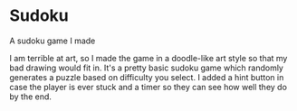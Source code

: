 # Sudoku
A sudoku game I made

I am terrible at art, so I made the game in a doodle-like art style so that my bad drawing would fit in. 
It's a pretty basic sudoku game which randomly generates a puzzle based on difficulty you select.
I added a hint button in case the player is ever stuck and a timer so they can see how well they do by the end.

